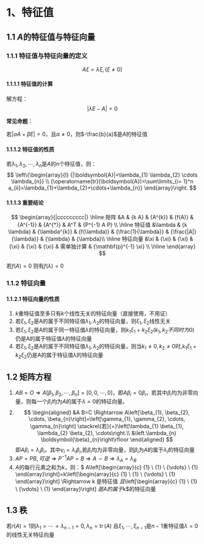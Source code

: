 # 1、特征值

## 1.1 $A$的特征值与特征向量

### 1.1.1 特征值与特征向量的定义

$$A \xi = \lambda \xi,(\xi \neq 0)$$

#### 1.1.1.1 特征值的计算

解方程：$$|\lambda E - A| = 0$$

**常见命题**：

若$|\alpha A + \beta E| = 0$，且$\alpha \neq 0$，则$-\frac{b}{a}$是$A$的特征值

#### 1.1.1.2 特征值的性质

若$\lambda_{1}, \lambda_{2}, \cdots, \lambda_{n}$是$A$的n个特征值，则：
$$
\left\{\begin{array}{l}
{|\boldsymbol{A}|=\lambda_{1} \lambda_{2} \cdots \lambda_{n}} \\
{\operatorname{tr}(\boldsymbol{A})=\sum\limits_{i= 1}^n a_{ii}=\lambda_{1}+\lambda_{2}+\cdots+\lambda_{n}}
\end{array}\right.
$$


#### 1.1.1.3 重要结论

$$
\begin{array}{|ccccccccc|}
\hline 矩阵 &A & {k A} & {A^{k}} & {f(A)} & {A^{-1}} & {A^{*}} & A^T & {P^{-1} A P} \\
\hline 特征值 &\lambda & {k \lambda} & {\lambda^{k}} & {f(\lambda)} & {\frac{1}{\lambda}} & {\frac{|A|}{\lambda}} & {\lambda} & {\lambda}\\
\hline 特征向量 &\xi & {\xi} & {\xi} & {\xi} & {\xi} & {\xi} & 需单独计算 & {\mathbf{p}^{-1} \xi} \\
\hline
\end{array}
$$

若$f(A) = 0$ 则有$f(\lambda) = 0$

### 1.1.2 特征向量

#### 1.1.2.1 特征向量的性质

1. $k$重特征值至多只有$k$个线性无关的特征向量（直接使用，不用证）
2. 若$\xi_1,\xi_2$是A的属于不同特征值$\lambda_1,\lambda_2$的特征向量，则$\xi_1,\xi_2$线性无关
3. 若$\xi_1,\xi_2$是A的属于同一特征值$\lambda$的特征向量，则$k_1 \xi_1 + k_2 \xi_2(k_1,k_2不同时为0)$仍是A的属于特征值$\lambda$的特征向量
4. 若$\xi_1,\xi_2$是A的属于不同特征值$\lambda_1,\lambda_2$的特征向量，则当$k_1 \neq 0,k_2 \neq 0$时,$k_1 \xi_1 + k_2 \xi_2$仍是A的属于特征值$\lambda$的特征向量

## 1.2 矩阵方程

1. $A B=O \Rightarrow A\left[\beta_{1}, \beta_{2}, \cdots, \beta_{n}\right]=[0,0, \cdots, 0]$，即$A\beta_i = 0 \beta_i$，若其中$\beta_i$均为非零向量，则每一个$\beta_i$均为$A$的属于$\lambda = 0$的特征向量。
2. $$
\begin{aligned}
&A B=C \Rightarrow A\left[\beta_{1}, \beta_{2}, \cdots, \beta_{n}\right]=\left[\gamma_{1}, \gamma_{2}, \cdots, \gamma_{n}\right] \stackrel{若}{=}\left[\lambda_{1} \beta_{1}, \lambda_{2} \beta_{2}, \cdots\right.\\
&\left.\lambda_{n} \boldsymbol{\beta}_{n}\right\rfloor
\end{aligned}
$$即$A\beta_i = \lambda_i \beta_i$，其中$\gamma_i = \lambda_i \beta_i$,若$\beta_i$均为非零向量，则$\beta_i$为$A$的属于$\lambda_i$的特征向量
1. $AP = PB,可逆 \Rightarrow P^{-1}AP = B \Rightarrow A \sim B \Rightarrow \lambda_A = \lambda_B$
2. $A$的每行元素之和为$k$，则：$
A\left[\begin{array}{c}
{1} \\
{1} \\
{\vdots} \\
{1}
\end{array}\right]=k\left[\begin{array}{c}
{1} \\
{1} \\
{\vdots} \\
{1}
\end{array}\right] \Rightarrow k 是特征值
$且$\left[\begin{array}{c}
{1} \\
{1} \\
{\vdots} \\
{1}
\end{array}\right]
$是A的属于$k$的特征向量

## 1.3 秩

若$r(A) = 1$则$\lambda_{1}=\cdots=\lambda_{n-1}=0, \lambda_{n}=\operatorname{tr}(A)$
且$\xi_{1}, \cdots, \xi_{n-1}$是$n-1$重特征值$\lambda=0$的线性无关特征向量

